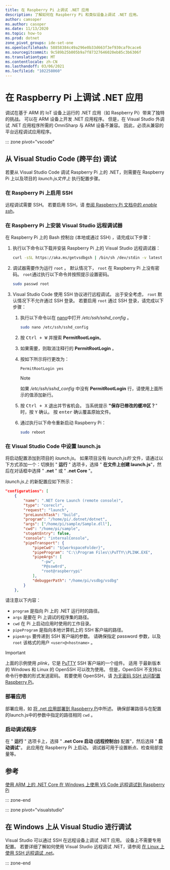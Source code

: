 ```yaml
---
title: 在 Raspberry Pi 上调试 .NET 应用
description: 了解如何在 Raspberry Pi 和类似设备上调试 .NET 应用。
author: camsoper
ms.author: casoper
ms.date: 11/13/2020
ms.topic: how-to
ms.prod: dotnet
zone_pivot_groups: ide-set-one
ms.openlocfilehash: 58858384c49a296e0b33d663f3ef930caf9cace6
ms.sourcegitcommit: 9c589b25b005b9a7f87327646020eb85c3b6306f
ms.translationtype: MT
ms.contentlocale: zh-CN
ms.lasthandoff: 03/06/2021
ms.locfileid: "102258060"
---
```

# <a name="debug-net-apps-on-raspberry-pi"></a>在 Raspberry Pi 上调试 .NET 应用

调试在基于 ARM 的 IoT 设备上运行的 .NET 应用（如 Raspberry Pi）带来了独特的挑战。 可以在 ARM 设备上开发 .NET 应用程序。 但是，在 Visual Studio 外调试 .NET 应用程序所需的 OmniSharp 与 ARM 设备不兼容。 因此，必须从兼容的平台远程调试应用程序。

::: zone pivot="vscode"

## <a name="debug-from-visual-studio-code-cross-platform"></a>从 Visual Studio Code (跨平台) 调试

若要从 Visual Studio Code 调试 Raspberry Pi 上的 .NET，则需要在 Raspberry Pi 上以及项目的 *launch.js文件上* 执行配置步骤。

### <a name="enable-ssh-on-the-raspberry-pi"></a>在 Raspberry Pi 上启用 SSH

远程调试需要 SSH。 若要启用 SSH，请 [参阅 Raspberry Pi 文档中的 *enable ssh*](https://www.raspberrypi.org/documentation/remote-access/ssh/)。

### <a name="install-the-visual-studio-remote-debugger-on-the-raspberry-pi"></a>在 Raspberry Pi 上安装 Visual Studio 远程调试器

在 Raspberry Pi 上的 Bash 控制台 (本地或通过 SSH) ，请完成以下步骤：

1. 执行以下命令以下载并安装 Raspberry Pi 上的 Visual Studio 远程调试器：

    ```bash
    curl -sSL https://aka.ms/getvsdbgsh | /bin/sh /dev/stdin -v latest -l ~/vsdbg
    ```

1. 调试器需要作为运行 `root` 。 默认情况下， `root` 在 Raspberry Pi 上没有密码。 `root`通过执行以下命令并按照提示设置密码。

    ```bash
    sudo passwd root
    ```

1. Visual Studio Code 使用 SSH 协议进行远程调试。 出于安全考虑， `root` 默认情况下不允许通过 SSH 登录。 若要启用 `root` 通过 SSH 登录，请完成以下步骤：

    1. 执行以下命令以在 [nano](https://www.nano-editor.org/docs.php)中打开 */etc/ssh/sshd_config* 。

        ```bash
        sudo nano /etc/ssh/sshd_config
        ```

    1. 按 <kbd>Ctrl + W</kbd> 并搜索 **PermitRootLogin**。
    1. 如果需要，则取消注释行的 **PermitRootLogin** 。
    1. 按如下所示将行更改为：

        ```console
        PermitRootLogin yes
        ```

        > [!NOTE]
        > 如果 */etc/ssh/sshd_config* 中没有 **PermitRootLogin** 行，请使用上面所示的值添加新行。

    1. 按 <kbd>Ctrl + X</kbd> 退出并节省机会。 当系统提示 **"保存已修改的缓冲区？**" 时，按 <kbd>Y</kbd> 确认。 按 <kbd>enter</kbd> 确认覆盖原始文件。
    1. 通过执行以下命令重新启动 Raspberry Pi：

        ```bash
        sudo reboot
        ```

### <a name="setup-launchjson-in-visual-studio-code"></a>在 Visual Studio Code 中设置 launch.js

将启动配置添加到项目的 *launch.js*。 如果项目没有 *launch.js的* 文件，请通过以下方式添加一个：切换到 " **运行** " 选项卡，选择 " **在文件上创建 launch.js**"，然后在对话框中选择 " **.net** " 或 " **.net Core** "。

*launch.js上* 的新配置应如下所示：

```json
"configurations": [
    {
        "name": ".NET Core Launch (remote console)",
        "type": "coreclr",
        "request": "launch",
        "preLaunchTask": "build",
        "program": "/home/pi/.dotnet/dotnet",
        "args": ["/home/pi/sample/Sample.dll"],
        "cwd": "/home/pi/sample",
        "stopAtEntry": false,
        "console": "internalConsole",
        "pipeTransport": {
            "pipeCwd": "${workspaceFolder}",
            "pipeProgram": "C:\\Program Files\\PuTTY\\PLINK.EXE",
            "pipeArgs": [
                "-pw",
                "P@ssw0rd",
                "root@raspberrypi"
            ],
            "debuggerPath": "/home/pi/vsdbg/vsdbg"
        }
    },
```

请注意以下内容：

- `program` 是指向 Pi 上的 .NET 运行时的路径。
- `args` 是要在 Pi 上调试的程序集的路径。
- `cwd` 在 Pi 上启动应用时使用的工作目录。
- `pipeProgram` 是指向本地计算机上的 SSH 客户端的路径。
- `pipeArgs` 要传递到 SSH 客户端的参数。 请确保指定 password 参数，以及 `root` 该格式的用户 `<user>@<hostname>` 。

> [!IMPORTANT]
> 上面的示例使用 *plink*，它是 [PuTTY](https://www.ssh.com/ssh/putty/) <span class="docon docon-navigate-external x-hidden-focus"></span> SSH 客户端的一个组件。 [](https://www.openssh.com/)适用 <span class="docon docon-navigate-external x-hidden-focus"></span> 于最新版本的 Windows 和 Linux 的 OpenSSH 可以改为使用。 但是，OpenSSH 不支持以命令行参数的形式发送密码。 若要使用 OpenSSH，请 [为无密码 SSH 访问配置 Raspberry Pi](https://www.raspberrypi.org/documentation/remote-access/ssh/passwordless.md)。

### <a name="deploy-the-app"></a>部署应用

部署应用，如 [将 .net 应用部署到 Raspberry Pi](deployment.md)中所述。 确保部署路径与在配置的launch.js中的参数中指定的路径相同 `cwd` 。 

### <a name="launch-the-debugger"></a>启动调试程序

在 " **运行** " 选项卡上，选择 " **.net Core 启动 (远程控制台)** 配置"，然后选择 " **启动调试**"。 此应用在 Raspberry Pi 上启动。 调试器可用于设置断点、检查局部变量等。

## <a name="references"></a>参考

[使用 ARM 上的 .NET Core 在 Windows 上使用 VS Code 远程调试到 Raspberry Pi](https://www.hanselman.com/blog/remote-debugging-with-vs-code-on-windows-to-a-raspberry-pi-using-net-core-on-arm)

::: zone-end

::: zone pivot="visualstudio"

## <a name="debug-from-visual-studio-on-windows"></a>在 Windows 上从 Visual Studio 进行调试

Visual Studio 可以通过 SSH 在远程设备上调试 .NET 应用。 设备上不需要专用配置。 若要详细了解如何使用 Visual Studio 远程调试 .NET，请参阅 [在 Linux 上使用 SSH 远程调试 .net](/visualstudio/debugger/remote-debugging-dotnet-core-linux-with-ssh?view=vs-2019)。

::: zone-end
